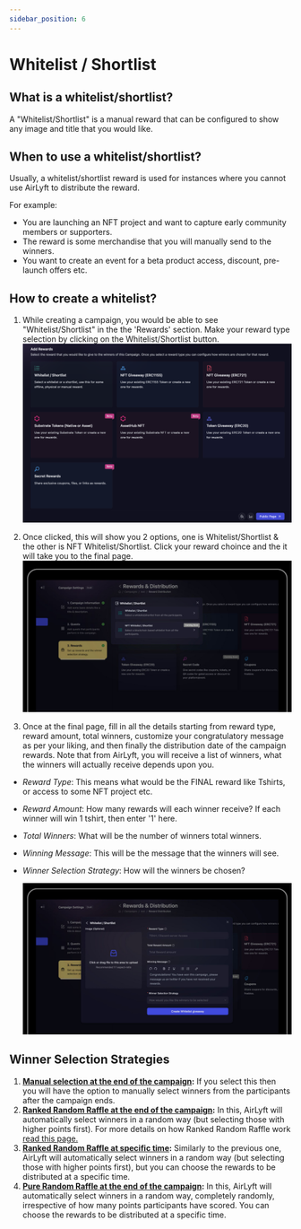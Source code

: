 ```yaml
---
sidebar_position: 6
---
```


# Whitelist / Shortlist

## What is a whitelist/shortlist?

A "Whitelist/Shortlist" is a manual reward that can be configured to show any image and title that you would like.

## When to use a whitelist/shortlist?

Usually, a whitelist/shortlist reward is used for instances where you cannot use AirLyft to distribute the reward.

For example:

- You are launching an NFT project and want to capture early community members or supporters.
- The reward is some merchandise that you will manually send to the winners.
- You want to create an event for a beta product access, discount, pre-launch offers etc.

## How to create a whitelist?

1. While creating a campaign, you would be able to see "Whitelist/Shortlist" in the the 'Rewards' section. Make your reward type selection by clicking on the Whitelist/Shortlist button.
   ![Creating a whitelist giveaway](../images/rewardsmain.png)

2. Once clicked, this will show you 2 options, one is Whitelist/Shortlist & the other is NFT Whitelist/Shortlist. Click your reward choince and the it will take you to the final page.
   ![Creating a whitelist giveaway](../images/wl4.jpg)

3. Once at the final page, fill in all the details starting from reward type, reward amount, total winners, customize your congratulatory message as per your liking, and then finally the distribution date of the campaign rewards.
   Note that from AirLyft, you will receive a list of winners, what the winners will actually receive depends upon you.

- _Reward Type_: This means what would be the FINAL reward like Tshirts, or access to some NFT project etc.
- _Reward Amount_: How many rewards will each winner receive? If each winner will win 1 tshirt, then enter '1' here.
- _Total Winners_: What will be the number of winners total winners.
- _Winning Message_: This will be the message that the winners will see.
- _Winner Selection Strategy_: How will the winners be chosen?

  ![Creating a whitelist giveaway](../images/wl5.jpg)

## Winner Selection Strategies

1. **[Manual selection at the end of the campaign](../winner-selection/manual):** If you select this then you will have the option to manually select winners from the participants after the campaign ends.
2. **[Ranked Random Raffle at the end of the campaign](../winner-selection/ranked-random):** In this, AirLyft will automatically select winners in a random way (but selecting those with higher points first). For more details on how Ranked Random Raffle work [read this page.](../winner-selection/ranked-random)
3. **[Ranked Random Raffle at specific time](../winner-selection/ranked-random-specific.md):** Similarly to the previous one, AirLyft will automatically select winners in a random way (but selecting those with higher points first), but you can choose the rewards to be distributed at a specific time.
4. **[Pure Random Raffle at the end of the campaign](../winner-selection/pure-random-specific.md):** In this, AirLyft will automatically select winners in a random way, completely randomly, irrespective of how many points participants have scored. You can choose the rewards to be distributed at a specific time.
